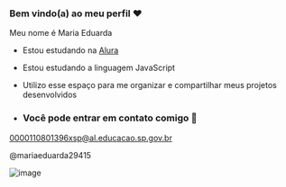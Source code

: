 ### Bem vindo(a) ao meu perfil ❤️

Meu nome é Maria Eduarda

- Estou estudando na [Alura](http://www.alura.com.br)
- Estou estudando a linguagem JavaScript
- Utilizo esse espaço para me organizar e compartilhar meus projetos desenvolvidos

- ### Você pode entrar em contato comigo 📧

 0000110801396xsp@al.educacao.sp.gov.br

 @mariaeduarda29415

 ![image](https://github.com/maryferreir/Maryferreir/assets/170360096/4d9c9519-e34b-4437-8835-5b13cb66a908)
 
